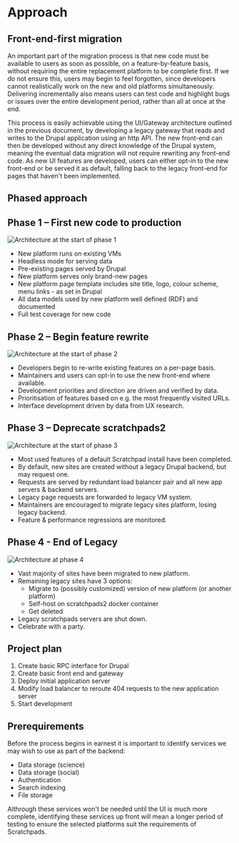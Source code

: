 # Approach

## Front-end-first migration

An important part of the migration process is that new code must be available to users as soon as possible, on a feature-by-feature basis, without requiring the entire replacement platform to be complete first. If we do not ensure this, users may begin to feel forgotten, since developers cannot realistically work on the new and old platforms simultaneously. Delivering incrementally also means users can test code and highlight bugs or issues over the entire development period, rather than all at once at the end.

This process is easily achievable using the UI/Gateway architecture outlined in the previous document, by developing a legacy gateway that reads and writes to the Drupal application using an http API. The new front-end can then be developed without any direct knowledge of the Drupal system, meaning the eventual data migration will not require rewriting any front-end code. As new UI features are developed, users can either opt-in to the new front-end or be served it as default, falling back to the legacy front-end for pages that haven't been implemented.

## Phased approach


## Phase 1 – First new code to production

![Architecture at the start of phase 1](./architecture-diagrams/scratchpads-current.png)

 - New platform runs on existing VMs
 - Headless mode for serving data
 - Pre-existing pages served by Drupal
 - New platform serves only brand-new pages
 - New platform page template includes site title, logo, colour scheme, menu links - as set in Drupal
 - All data models used by new platform well defined (RDF) and documented
 - Full test coverage for new code

## Phase 2 – Begin feature rewrite

![Architecture at the start of phase 2](./architecture-diagrams/scratchpads-development.png)

 - Developers begin to re-write existing features on a per-page basis.
 - Maintainers and users can opt-in to use the new front-end where available.
 - Development priorities and direction are driven and verified by data.
 - Prioritisation of features based on e.g. the most frequently visited URLs.
 - Interface development driven by data from UX research.

 ## Phase 3 – Deprecate scratchpads2

 ![Architecture at the start of phase 3](./architecture-diagrams/scratchpads-legacy.png)

  - Most used features of a default Scratchpad install have been completed.
 - By default, new sites are created without a legacy Drupal backend, but may request one.
 - Requests are served by redundant load balancer pair and all new app servers & backend servers.
 - Legacy page requests are forwarded to legacy VM system.
 - Maintainers are encouraged to migrate legacy sites platform, losing legacy backend.
 - Feature & performance regressions are monitored.

 ## Phase 4 - End of Legacy

 ![Architecture at phase 4](./architecture-diagrams/scratchpads-legacy-simplified.png)

 - Vast majority of sites have been migrated to new platform.
 - Remaining legacy sites have 3 options:
   - Migrate to (possibly customized) version of new platform (or another platform)
   - Self-host on scratchpads2 docker container
   - Get deleted
 - Legacy scratchpads servers are shut down.
 - Celebrate with a party.


## Project plan

1. Create basic RPC interface for Drupal
2. Create basic front end and gateway
3. Deploy initial application server
4. Modify load balancer to reroute 404 requests to the new application server
5. Start development

## Prerequirements

Before the process begins in earnest it is important to identify services we may wish to use as part of the backend:

 - Data storage (science)
 - Data storage (social)
 - Authentication
 - Search indexing
 - File storage

Althrough these services won't be needed until the UI is much more complete, identifying these services up front will mean a longer period of testing to ensure the selected platforms suit the requirements of Scratchpads.
